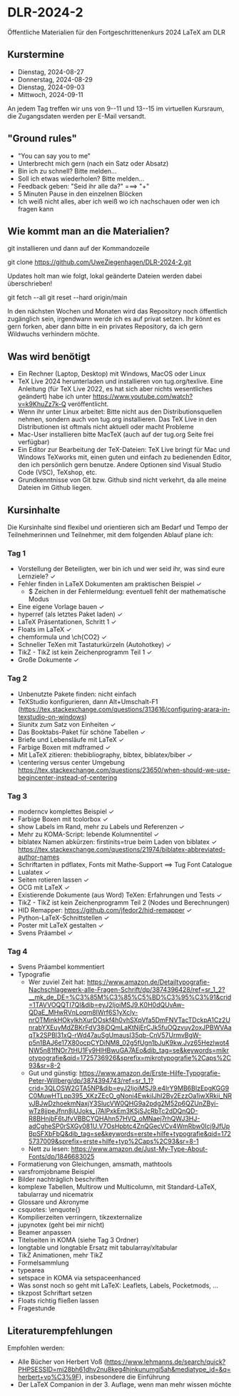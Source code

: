 # DLR-2024-2

Öffentliche Materialien für den Fortgeschrittenenkurs 2024 LaTeX am DLR

## Kurstermine

* Dienstag, 2024-08-27
* Donnerstag, 2024-08-29
* Dienstag, 2024-09-03
* Mittwoch, 2024-09-11

An jedem Tag treffen wir uns von 9--11 und 13--15 im virtuellen Kursraum, die Zugangsdaten 
werden per E-Mail versandt.

## "Ground rules"

* "You can say you to me"
* Unterbrecht mich gern (nach ein Satz oder Absatz)
* Bin ich zu schnell? Bitte melden...
* Soll ich etwas wiederholen? Bitte melden...
* Feedback geben: "Seid ihr alle da?" ===> "+"
* 5 Minuten Pause in den einzelnen Blöcken
* Ich weiß nicht alles, aber ich weiß wo ich nachschauen oder wen ich fragen kann


## Wie kommt man an die Materialien?

git installieren und dann auf der Kommandozeile

git clone https://github.com/UweZiegenhagen/DLR-2024-2.git

Updates holt man wie folgt, lokal geänderte Dateien werden dabei überschrieben!

git fetch --all
git reset --hard origin/main

In den nächsten Wochen und Monaten wird das Repository noch öffentlich zugänglich sein, 
irgendwann werde ich es auf privat setzen. Ihr könnt es gern forken, aber dann
bitte in ein privates Repository, da ich gern Wildwuchs verhindern möchte.


## Was wird benötigt

* Ein Rechner (Laptop, Desktop) mit Windows, MacOS oder Linux
* TeX Live 2024 herunterladen und installieren von tug.org/texlive. Eine Anleitung (für TeX Live 2022, es hat sich aber nichts wesentliches geändert) habe ich unter https://www.youtube.com/watch?v=k9KhuZz7k-Q veröffentlicht.
* Wenn ihr unter Linux arbeitet: Bitte nicht aus den Distributionsquellen nehmen, sondern auch von tug.org installieren. Das TeX Live in den Distributionen ist oftmals nicht aktuell oder macht Probleme
* Mac-User installieren bitte MacTeX (auch auf der tug.org Seite frei verfügbar)
* Ein Editor zur Bearbeitung der TeX-Dateien: TeX Live bringt für Mac und Windows TeXworks mit, einen guten und einfach zu bedienenden Editor, den ich persönlich gern benutze. Andere Optionen sind Visual Studio Code (VSC), TeXshop, etc.
* Grundkenntnisse von Git bzw. Github sind nicht verkehrt, da alle meine Dateien im Github liegen.

## Kursinhalte

Die Kursinhalte sind flexibel und orientieren sich am Bedarf und Tempo der 
Teilnehmerinnen und Teilnehmer, mit dem folgenden Ablauf plane ich:


### Tag 1

  * Vorstellung der Beteiligten, wer bin ich und wer seid ihr, was sind eure Lernziele? ✓
  * Fehler finden in LaTeX Dokumenten am praktischen Beispiel ✓
    - $ Zeichen in der Fehlermeldung: eventuell fehlt der mathematische Modus
  * Eine eigene Vorlage bauen ✓
  * hyperref (als letztes Paket laden) ✓
  * LaTeX Präsentationen, Schritt 1 ✓
  * Floats im LaTeX ✓
  * chemformula und \ch{CO2} ✓
  * Schneller TeXen mit Tastaturkürzeln (Autohotkey) ✓
  * TikZ - TikZ ist kein Zeichenprogramm Teil 1 ✓
  * Große Dokumente ✓


### Tag 2

  * Unbenutzte Pakete finden: nicht einfach
  * TeXStudio konfigurieren, dann Alt+Umschalt-F1
    (https://tex.stackexchange.com/questions/313616/configuring-arara-in-texstudio-on-windows)
  * Siunitx zum Satz von Einheiten ✓
  * Das Booktabs-Paket für schöne Tabellen ✓
  * Briefe und Lebensläufe mit LaTeX ✓
  * Farbige Boxen mit mdframed ✓
  * Mit LaTeX zitieren: thebibliography, bibtex, biblatex/biber ✓
  * \centering versus center Umgebung
    https://tex.stackexchange.com/questions/23650/when-should-we-use-begincenter-instead-of-centering

### Tag 3

  * moderncv komplettes Beispiel ✓
  * Farbige Boxen mit tcolorbox ✓
  * show Labels im Rand, mehr zu Labels und Referenzen ✓
  * Mehr zu KOMA-Script: lebende Kolumnentitel ✓
  * biblatex Namen abkürzen: firstinits=true beim Laden von biblatex ✓
    https://tex.stackexchange.com/questions/21974/biblatex-abbreviated-author-names
  * Schriftarten in pdflatex, Fonts mit Mathe-Support ==> Tug Font Catalogue
  * Lualatex ✓
  * Seiten rotieren lassen ✓
  * OCG mit LaTeX ✓
  * Existierende Dokumente (aus Word) TeXen: Erfahrungen und Tests ✓
  * TikZ - TikZ ist kein Zeichenprogramm Teil 2 (Nodes und Berechnungen)
  * HID Remapper: https://github.com/jfedor2/hid-remapper ✓
  * Python-LaTeX-Schnittstellen ✓
  * Poster mit LaTeX gestalten ✓
  * Svens Präambel ✓

### Tag 4

  * Svens Präambel kommentiert
  * Typografie
	- Wer zuviel Zeit hat: https://www.amazon.de/Detailtypografie-Nachschlagewerk-alle-Fragen-Schrift/dp/3874396428/ref=sr_1_2?__mk_de_DE=%C3%85M%C3%85%C5%BD%C3%95%C3%91&crid=1TAVVOQQTI7QI&dib=eyJ2IjoiMSJ9.K0H0dQUvAw-QDaE_MHwRVnLoqm8IWrf6S1yXcIy-nrOTMinkHOkylkhXurDOskf4h0vhSXpVfa5DmFNVTacTDckpA1Cz2UnrabYXEuyMdZBKrFdV38jDQmLaKtNjErCJk5fuOQzvuy2oxJPBWVAaqTk2SPBl31xQ-rWd47auSgUmausI35qb-CnV57UrmvBgW-p5n1BAJ6e17X80ocpCYDiNM8_02g5fUgn1bJuK9kw.Jvz65Hezlwot4NW5n81fNOr7tHU1Fy9HIHBwuGA7AEo&dib_tag=se&keywords=mikrotypografie&qid=1725736926&sprefix=mikrotypografie%2Caps%2C93&sr=8-2 
	- Gut und günstig: https://www.amazon.de/Erste-Hilfe-Typografie-Peter-Willberg/dp/3874394743/ref=sr_1_1?crid=3QLOSW2GTA5NP&dib=eyJ2IjoiMSJ9.e4IrY9MB6BIzEpgKGG9C0MuwHTLpp395_XKzZEcO_gNoni4EwkiIJhI2Bv2EzzOa1iwXRkii_NRvJBJwDzhoekmNaxjY3SlucVW0QHG9a2pdg2M52p6QZUnZByi-wTz8jjpeJfnn8jUJoks_j7AlPxkEm3KSjSJcRbTc2dDQnQD-R8BHnjbF6tJfvVBBCYQHAhn57HVQ_oMNaej7rhQWJ3HJ-adCgheSP0rSXGy081U.V7OsHpbtc4ZnQGecVCv4WmRbw0Icj9JfUpBpSFXbFbQ&dib_tag=se&keywords=erste+hilfe+typografie&qid=1725737009&sprefix=erste+hilfe+typ%2Caps%2C93&sr=8-1
    - Nett zu lesen: https://www.amazon.de/Just-My-Type-About-Fonts/dp/1846683025
  * Formatierung von Gleichungen, amsmath, mathtools
  * varsfromjobname Beispiel
  * Bilder nachträglich beschriften
  * komplexe Tabellen, Multirow und Multicolumn, mit Standard-LaTeX, tabularray und nicematrix
  * Glossare und Akronyme
  * csquotes: \enquote{}
  * Kompilierzeiten verringern, tikzexternalize
  * jupynotex (geht bei mir nicht)
  * Beamer anpassen
  * Titelseiten in KOMA (siehe Tag 3 Ordner)
  * longtable und longtable Ersatz mit tabularray/xltabular
  * TikZ Animationen, mehr TikZ
  * Formelsammlung
  * typearea
  * setspace in KOMA via setspaceenhanced 
  * Was sonst noch so geht mit LaTeX: Leaflets, Labels, Pocketmods, ...
  * tikzpost Schriftart setzen
  * Floats richtig fließen lassen
  * Fragestunde

## Literaturempfehlungen

Empfohlen werden:

* Alle Bücher von Herbert Voß (https://www.lehmanns.de/search/quick?PHPSESSID=mi28bh61dhv2nu8keg4hjnkunumgi5ah&mediatype_id=&q=herbert+vo%C3%9F), insbesondere die Einführung
* Der LaTeX Companion in der 3. Auflage, wenn man mehr wissen möchte

